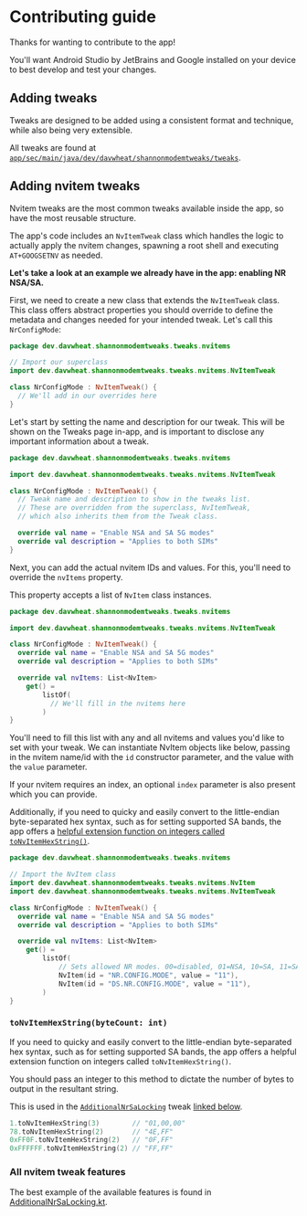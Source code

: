 # Contributing guide

Thanks for wanting to contribute to the app!

You'll want Android Studio by JetBrains and Google installed on your device to best develop and test your changes.

## Adding tweaks

Tweaks are designed to be added using a consistent format and technique, while also being very extensible.

All tweaks are found at [`app/sec/main/java/dev/davwheat/shannonmodemtweaks/tweaks`](./app/sec/main/java/dev/davwheat/shannonmodemtweaks/tweaks).

## Adding nvitem tweaks

Nvitem tweaks are the most common tweaks available inside the app, so have the most reusable structure.

The app's code includes an `NvItemTweak` class which handles the logic to actually apply the nvitem changes, spawning a root shell and executing `AT+GOOGSETNV` as needed.

**Let's take a look at an example we already have in the app: enabling NR NSA/SA.**

First, we need to create a new class that extends the `NvItemTweak` class. This class offers abstract properties you should override to define the metadata and changes needed for your intended tweak. Let's call this `NrConfigMode`:

```kt
package dev.davwheat.shannonmodemtweaks.tweaks.nvitems

// Import our superclass
import dev.davwheat.shannonmodemtweaks.tweaks.nvitems.NvItemTweak

class NrConfigMode : NvItemTweak() {
  // We'll add in our overrides here
}
```

Let's start by setting the name and description for our tweak. This will be shown on the Tweaks page in-app, and is important to disclose any important information about a tweak.

```kt
package dev.davwheat.shannonmodemtweaks.tweaks.nvitems

import dev.davwheat.shannonmodemtweaks.tweaks.nvitems.NvItemTweak

class NrConfigMode : NvItemTweak() {
  // Tweak name and description to show in the tweaks list.
  // These are overridden from the superclass, NvItemTweak,
  // which also inherits them from the Tweak class.

  override val name = "Enable NSA and SA 5G modes"
  override val description = "Applies to both SIMs"
}
```

Next, you can add the actual nvitem IDs and values. For this, you'll need to override the `nvItems` property.

This property accepts a list of `NvItem` class instances.

```kt
package dev.davwheat.shannonmodemtweaks.tweaks.nvitems

import dev.davwheat.shannonmodemtweaks.tweaks.nvitems.NvItemTweak

class NrConfigMode : NvItemTweak() {
  override val name = "Enable NSA and SA 5G modes"
  override val description = "Applies to both SIMs"

  override val nvItems: List<NvItem>
    get() =
        listOf(
          // We'll fill in the nvitems here
        )
}
```

You'll need to fill this list with any and all nvitems and values you'd like to set with your tweak. We can instantiate NvItem objects like below, passing in the nvitem name/id with the `id` constructor parameter, and the value with the `value` parameter.

If your nvitem requires an index, an optional `index` parameter is also present which you can provide.

Additionally, if you need to quicky and easily convert to the little-endian byte-separated hex syntax, such as for setting supported SA bands, the app offers a [helpful extension function on integers called `toNvItemHexString()`](#tonvitemhexstringbytecount-int).

```kt
package dev.davwheat.shannonmodemtweaks.tweaks.nvitems

// Import the NvItem class
import dev.davwheat.shannonmodemtweaks.tweaks.nvitems.NvItem
import dev.davwheat.shannonmodemtweaks.tweaks.nvitems.NvItemTweak

class NrConfigMode : NvItemTweak() {
  override val name = "Enable NSA and SA 5G modes"
  override val description = "Applies to both SIMs"

  override val nvItems: List<NvItem>
    get() =
        listOf(
            // Sets allowed NR modes. 00=disabled, 01=NSA, 10=SA, 11=SA+NSA
            NvItem(id = "NR.CONFIG.MODE", value = "11"),
            NvItem(id = "DS.NR.CONFIG.MODE", value = "11"),
        )
}
```

### `toNvItemHexString(byteCount: int)`

If you need to quicky and easily convert to the little-endian byte-separated hex syntax, such as for setting supported SA bands, the app offers a helpful extension function on integers called `toNvItemHexString()`.

You should pass an integer to this method to dictate the number of bytes to output in the resultant string.

This is used in the [`AdditionalNrSaLocking`](./app/sec/main/java/dev/davwheat/shannonmodemtweaks/tweaks/nvitems/AdditionalNrSaLocking.kt) tweak [linked below](#all-nvitem-tweak-features).

```kt
1.toNvItemHexString(3)        // "01,00,00"
78.toNvItemHexString(2)       // "4E,FF"
0xFF0F.toNvItemHexString(2)   // "0F,FF"
0xFFFFFF.toNvItemHexString(2) // "FF,FF"
```

### All nvitem tweak features

The best example of the available features is found in [AdditionalNrSaLocking.kt](./app/sec/main/java/dev/davwheat/shannonmodemtweaks/tweaks/nvitems/AdditionalNrSaLocking.kt).
